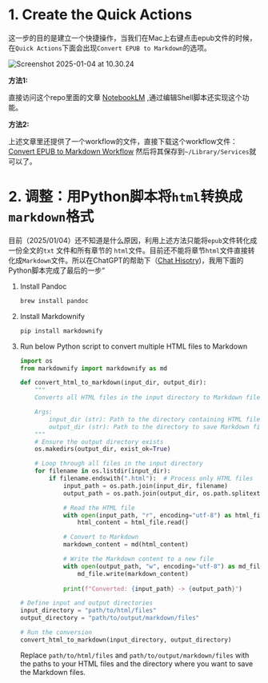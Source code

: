 # 1. Create the Quick Actions

这一步的目的是建立一个快捷操作，当我们在Mac上右键点击epub文件的时候，在`Quick Actions`下面会出现`Convert EPUB to Markdown`的选项。

![Screenshot 2025-01-04 at 10.30.24](/Users/qixin/Student/computer-literacy/images/quickaction.png)

**方法1:**

直接访问这个repo里面的文章 [NotebookLM](https://github.com/xiaolai/apple-computer-literacy/blob/main/NotebookLM.md) ,通过编辑Shell脚本还实现这个功能。

**方法2:**

上述文章里还提供了一个workflow的文件，直接下载这个workflow文件：[Convert EPUB to Markdown Workflow](https://raw.githubusercontent.com/xiaolai/apple-computer-literacy/main/files/Convert%20EPUB%20to%20Markdown.zip) 然后将其保存到`~/Library/Services`就可以了。



# 2. 调整：用Python脚本将`html`转换成`markdown`格式



目前（2025/01/04）还不知道是什么原因，利用上述方法只能将`epub`文件转化成一份全文的`txt` 文件和所有章节的 `html`文件。目前还不能将章节`html`文件直接转化成`Markdown`文件。所以在ChatGPT的帮助下（[Chat Hisotry](https://chatgpt.com/c/677739ce-6d98-8012-80d5-2e7a9e7a886b))，我用下面的Python脚本完成了最后的一步“

1. Install Pandoc

   ```bash
   brew install pandoc
   ```

2. Install Markdownify

   ```bash
   pip install markdownify
   ```

3. Run below Python script to convert multiple HTML files to Markdown

   ```python
   import os
   from markdownify import markdownify as md
   
   def convert_html_to_markdown(input_dir, output_dir):
       """
       Converts all HTML files in the input directory to Markdown files in the output directory.
   
       Args:
           input_dir (str): Path to the directory containing HTML files.
           output_dir (str): Path to the directory to save Markdown files.
       """
       # Ensure the output directory exists
       os.makedirs(output_dir, exist_ok=True)
   
       # Loop through all files in the input directory
       for filename in os.listdir(input_dir):
           if filename.endswith(".html"):  # Process only HTML files
               input_path = os.path.join(input_dir, filename)
               output_path = os.path.join(output_dir, os.path.splitext(filename)[0] + ".md")
   
               # Read the HTML file
               with open(input_path, "r", encoding="utf-8") as html_file:
                   html_content = html_file.read()
   
               # Convert to Markdown
               markdown_content = md(html_content)
   
               # Write the Markdown content to a new file
               with open(output_path, "w", encoding="utf-8") as md_file:
                   md_file.write(markdown_content)
               
               print(f"Converted: {input_path} -> {output_path}")
   
   # Define input and output directories
   input_directory = "path/to/html/files"
   output_directory = "path/to/output/markdown/files"
   
   # Run the conversion
   convert_html_to_markdown(input_directory, output_directory)
   
   ```

   Replace `path/to/html/files` and `path/to/output/markdown/files` with the paths to your HTML files and the directory where you want to save the Markdown files.